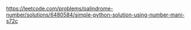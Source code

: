 https://leetcode.com/problems/palindrome-number/solutions/6480584/simple-python-solution-using-number-mani-s72c
